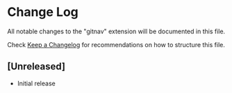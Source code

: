 # Change Log

All notable changes to the "gitnav" extension will be documented in this file.

Check [Keep a Changelog](http://keepachangelog.com/) for recommendations on how to structure this file.

## [Unreleased]

- Initial release